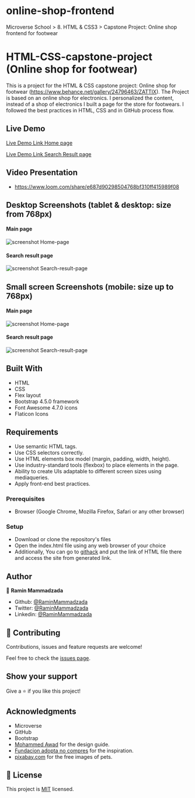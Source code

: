 # online-shop-frontend

Microverse School > 8. HTML &amp; CSS3 > Capstone Project: Online shop frontend for footwear


# HTML-CSS-capstone-project (Online shop for footwear)

>
This is a project for the HTML & CSS capstone project: Online shop for footwear (https://www.behance.net/gallery/24796463/ZATTIX).
The Project is based on an online shop for electronics. I personalized the content, instead of a shop of electronics I built a page for the store for footwears.
I followed the best practices in HTML, CSS and in GitHub process flow.

## Live Demo

[Live Demo Link Home page](https://raminmammadzada.github.io/online-shop-frontend/)

[Live Demo Link Search Result page](https://raminmammadzada.github.io/online-shop-frontend/search_result.html)

## Video Presentation
- https://www.loom.com/share/e687d90298504768bf310ff415989f08


## Desktop Screenshots (tablet & desktop: size from 768px)

#### Main page
![screenshot Home-page](assets/img/screenshot_main_page_for_lg_screen.png)

#### Search result page
![screenshot Search-result-page](assets/img/screenshot_result_page_for_lg_screen.png)

## Small screen Screenshots (mobile: size up to 768px)

#### Main page
![screenshot Home-page](assets/img/screenshot_main_page_for_sm_screen.png)
#### Search result page
![screenshot Search-result-page](assets/img/screenshot_result_page_for_sm_screen.png)

## Built With

- HTML
- CSS
- Flex layout
- Bootstrap 4.5.0 framework
- Font Awesome 4.7.0 icons
- Flaticon Icons

## Requirements
- Use semantic HTML tags.
- Use CSS selectors correctly.
- Use HTML elements box model (margin, padding, width, height).
- Use industry-standard tools (flexbox) to place elements in the page.
- Ability to create UIs adaptable to different screen sizes using mediaqueries.
- Apply front-end best practices.

### Prerequisites

- Browser (Google Chrome, Mozilla Firefox, Safari or any other browser)

### Setup

- Download or clone the repository's files
- Open the index.html file using any web browser of your choice
- Additionally, You can go to [githack](https://raw.githack.com) and put the link of HTML file there and access the site from generated link.

## Author

👤 **Ramin Mammadzada**

- Github: [@RaminMammadzada](https://github.com/RaminMammadzada)
- Twitter: [@RaminMammadzada](https://twitter.com/RaminMammadzada)
- Linkedin: [@RaminMammadzada](https://www.linkedin.com/in/raminmammadzada)


## 🤝 Contributing

Contributions, issues and feature requests are welcome!

Feel free to check the [issues page](https://github.com/RaminMammadzada/online-shop-frontend/issues).

## Show your support

Give a ⭐️ if you like this project!

## Acknowledgments

- Microverse
- GitHub
- Bootstrap
- [Mohammed Awad](https://www.behance.net/M_Awad) for the design guide.
- [Fundacion adopta no compres](https://www.adoptanocompres.org/web/) for the inspiration.
- [pixabay.com](https://pixabay.com/) for the free images of pets.

## 📝 License

This project is [MIT](lic.url) licensed.
